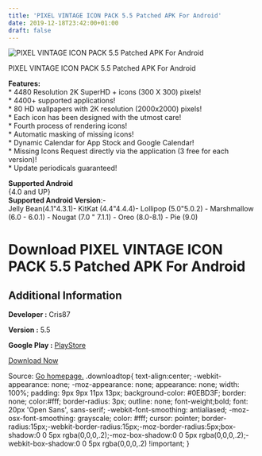 ```yaml
---
title: 'PIXEL VINTAGE ICON PACK 5.5 Patched APK For Android'
date: 2019-12-18T23:42:00+01:00
draft: false
---
```


![PIXEL VINTAGE ICON PACK 5.5 Patched APK For Android](https://i0.wp.com/apkhome.net/wp-content/uploads/2019/11/PIXEL-VINTAGE-ICON-PACK-5.5-Patched.png "PIXEL VINTAGE ICON PACK 5.5 Patched APK For Android")

  

PIXEL VINTAGE ICON PACK 5.5 Patched APK For Android

**Features:**  
\* 4480 Resolution 2K SuperHD + icons (300 X 300) pixels!  
\* 4400+ supported applications!  
\* 80 HD wallpapers with 2K resolution (2000x2000) pixels!  
\* Each icon has been designed with the utmost care!  
\* Fourth process of rendering icons!  
\* Automatic masking of missing icons!  
\* Dynamic Calendar for App Stock and Google Calendar!  
\* Missing Icons Request directly via the application (3 free for each version)!  
\* Update periodicals guaranteed!

**Supported Android**  
{4.0 and UP}  
**Supported Android Version**:-  
Jelly Bean(4.1"4.3.1)- KitKat (4.4"4.4.4)- Lollipop (5.0"5.0.2) - Marshmallow (6.0 - 6.0.1) - Nougat (7.0 " 7.1.1) - Oreo (8.0-8.1) - Pie (9.0)

Download PIXEL VINTAGE ICON PACK 5.5 Patched APK For Android
============================================================

Additional Information
----------------------

**Developer :** Cris87

**Version :** 5.5

**Google Play :** [PlayStore](https://play.google.com/store/apps/details?id=com.cris87.pixel_vintage)

  

[Download Now](https://store4app.co/post/pixel-vintage-icon-pack-5-5-patched-apk-for-android_1574502314)

  
Source: [Go homepage.](https://store4app.co/post/pixel-vintage-icon-pack-5-5-patched-apk-for-android_1574502314) .downloadtop{ text-align:center; -webkit-appearance: none; -moz-appearance: none; appearance: none; width: 100%; padding: 9px 9px 11px 13px; background-color: #0EBD3F; border: none; color:#fff; border-radius: 3px; outline: none; font-weight;bold; font: 20px 'Open Sans', sans-serif; -webkit-font-smoothing: antialiased; -moz-osx-font-smoothing: grayscale; color: #fff; cursor: pointer; border-radius:15px;-webkit-border-radius:15px;-moz-border-radius:5px;box-shadow:0 0 5px rgba(0,0,0,.2);-moz-box-shadow:0 0 5px rgba(0,0,0,.2);-webkit-box-shadow:0 0 5px rgba(0,0,0,.2) !important; }